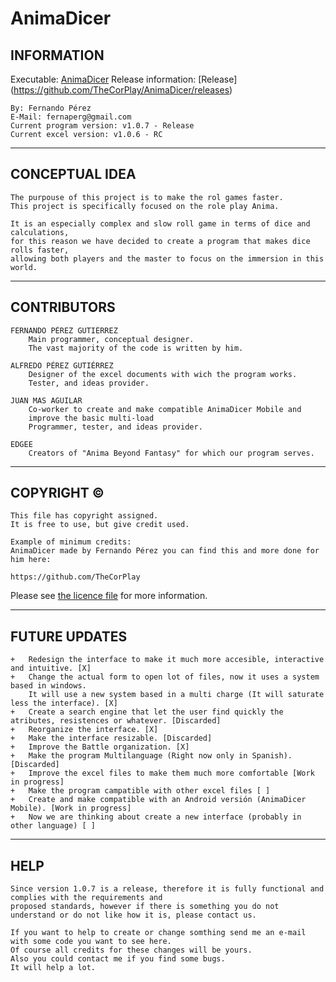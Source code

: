 # AnimaDicer
 
## INFORMATION

Executable: [AnimaDicer](AnimaDicer.jar)
Release information: [Release] (https://github.com/TheCorPlay/AnimaDicer/releases)
  
 	By: Fernando Pérez
 	E-Mail: fernaperg@gmail.com
 	Current program version: v1.0.7 - Release
	Current excel version: v1.0.6 - RC
***

## CONCEPTUAL IDEA
	
	The purpouse of this project is to make the rol games faster.
	This project is specifically focused on the role play Anima.
	
	It is an especially complex and slow roll game in terms of dice and calculations,
	for this reason we have decided to create a program that makes dice rolls faster,
	allowing both players and the master to focus on the immersion in this world.
***
	
## CONTRIBUTORS
  
	FERNANDO PÉREZ GUTIÉRREZ
		Main programmer, conceptual designer.
    	The vast majority of the code is written by him.
	
	ALFREDO PÉREZ GUTIÉRREZ
    	Designer of the excel documents with wich the program works.
    	Tester, and ideas provider.
	
	JUAN MAS AGUILAR
    	Co-worker to create and make compatible AnimaDicer Mobile and
		improve the basic multi-load
    	Programmer, tester, and ideas provider.
	
	EDGEE
		Creators of "Anima Beyond Fantasy" for which our program serves.
***
 	
## COPYRIGHT ©
 
 	This file has copyright assigned.
 	It is free to use, but give credit used.
	
 	Example of minimum credits:
 	AnimaDicer made by Fernando Pérez you can find this and more done for him here:
 
	https://github.com/TheCorPlay
	
Please see [the licence file](LICENCE) for more information.
***
 	
## FUTURE UPDATES
 	
 	+	Redesign the interface to make it much more accesible, interactive and intuitive. [X]
   	+	Change the actual form to open lot of files, now it uses a system based in windows.
      	It will use a new system based in a multi charge (It will saturate less the interface). [X]
   	+	Create a search engine that let the user find quickly the atributes, resistences or whatever. [Discarded]
   	+	Reorganize the interface. [X]
   	+	Make the interface resizable. [Discarded]
   	+	Improve the Battle organization. [X]
	+	Make the program Multilanguage (Right now only in Spanish).[Discarded]
	+	Improve the excel files to make them much more comfortable [Work in progress]
	+	Make the program campatible with other excel files [ ]
   	+	Create and make compatible with an Android versión (AnimaDicer Mobile). [Work in progress]
	+	Now we are thinking about create a new interface (probably in other language) [ ]
   
***
  
## HELP
	
	Since version 1.0.7 is a release, therefore it is fully functional and complies with the requirements and
	proposed standards, however if there is something you do not understand or do not like how it is, please contact us.
	
	If you want to help to create or change somthing send me an e-mail with some code you want to see here.
	Of course all credits for these changes will be yours.
	Also you could contact me if you find some bugs.
	It will help a lot.
